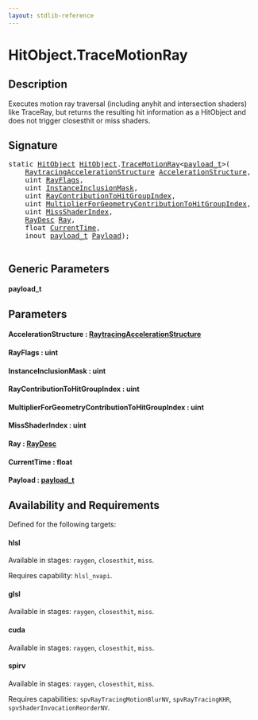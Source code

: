 ```yaml
---
layout: stdlib-reference
---
```


# HitObject\.TraceMotionRay

## Description

Executes motion ray traversal (including anyhit and intersection shaders) like TraceRay, but returns the
resulting hit information as a HitObject and does not trigger closesthit or miss shaders.




## Signature 

<pre>
<span class='code_keyword'>static</span> <a href="index.html" class="code_type">HitObject</a> <a href="index.html" class="code_type">HitObject</a>.<a href="tracemotionray-05b.html">TraceMotionRay</a>&lt;<a href="tracemotionray-05b.html#typeparam-payload_t" class="code_type">payload_t</a>&gt;(
    <a href="../raytracingaccelerationstructure-0am/index.html" class="code_type">RaytracingAccelerationStructure</a> <a href="tracemotionray-05b.html#decl-AccelerationStructure" class="code_param">AccelerationStructure</a>,
    <span class="code_keyword">uint</span> <a href="tracemotionray-05b.html#decl-RayFlags" class="code_param">RayFlags</a>,
    <span class="code_keyword">uint</span> <a href="tracemotionray-05b.html#decl-InstanceInclusionMask" class="code_param">InstanceInclusionMask</a>,
    <span class="code_keyword">uint</span> <a href="tracemotionray-05b.html#decl-RayContributionToHitGroupIndex" class="code_param">RayContributionToHitGroupIndex</a>,
    <span class="code_keyword">uint</span> <a href="tracemotionray-05b.html#decl-MultiplierForGeometryContributionToHitGroupIndex" class="code_param">MultiplierForGeometryContributionToHitGroupIndex</a>,
    <span class="code_keyword">uint</span> <a href="tracemotionray-05b.html#decl-MissShaderIndex" class="code_param">MissShaderIndex</a>,
    <a href="../raydesc-03/index.html" class="code_type">RayDesc</a> <a href="tracemotionray-05b.html#decl-Ray" class="code_param">Ray</a>,
    <span class="code_keyword">float</span> <a href="tracemotionray-05b.html#decl-CurrentTime" class="code_param">CurrentTime</a>,
    <span class="code_keyword">inout</span> <a href="tracemotionray-05b.html#typeparam-payload_t" class="code_type">payload_t</a> <a href="tracemotionray-05b.html#decl-Payload" class="code_param">Payload</a>);

</pre>

## Generic Parameters

####  <a id="typeparam-payload_t"></a>payload\_t

## Parameters

####  <a id="decl-AccelerationStructure"></a>AccelerationStructure  : [RaytracingAccelerationStructure](../raytracingaccelerationstructure-0am/index.html)
####  <a id="decl-RayFlags"></a>RayFlags  : uint
####  <a id="decl-InstanceInclusionMask"></a>InstanceInclusionMask  : uint
####  <a id="decl-RayContributionToHitGroupIndex"></a>RayContributionToHitGroupIndex  : uint
####  <a id="decl-MultiplierForGeometryContributionToHitGroupIndex"></a>MultiplierForGeometryContributionToHitGroupIndex  : uint
####  <a id="decl-MissShaderIndex"></a>MissShaderIndex  : uint
####  <a id="decl-Ray"></a>Ray  : [RayDesc](../raydesc-03/index.html)
####  <a id="decl-CurrentTime"></a>CurrentTime  : float
####  <a id="decl-Payload"></a>Payload  : [payload\_t](tracemotionray-05b.html#typeparam-payload_t)

## Availability and Requirements

Defined for the following targets:

#### hlsl
Available in stages: `raygen`, `closesthit`, `miss`.

Requires capability: `hlsl_nvapi`.
#### glsl
Available in stages: `raygen`, `closesthit`, `miss`.

#### cuda
Available in stages: `raygen`, `closesthit`, `miss`.

#### spirv
Available in stages: `raygen`, `closesthit`, `miss`.

Requires capabilities: `spvRayTracingMotionBlurNV`, `spvRayTracingKHR`, `spvShaderInvocationReorderNV`.


